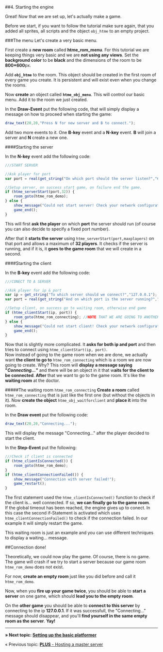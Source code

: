##4. Starting the engine

Great! Now that we are set up, let's actually make a game.

Before we start, if you want to follow the tutorial make sure again, that you added all sprites, all scripts and the object ``obj_htme`` to an empty project.

###The menu
Let's create a very basic menu.

First create a **new room** called **htme_rom_menu**. For this tutorial we are keeping things very basic and we are **not using any views**. Set the **background color** to be **black** and the dimensions of the room to be **800*600**px.

Add **``obj_htme``** to the room. This object should be created in the first room of every game you create. It is persistent and will exist even when you change the rooms.

Now **create** an object called **``htme_obj_menu``**. This will control our basic menu. Add it to the room we just created.

In the **Draw-Event** put the following code, that will simply display a message on how to proceed when starting the game:

```javascript
draw_text(20,20,"Press N for new server and B to connect.");
```

Add two more events to it. One **B-key** event and a **N-key** event. **B** will join a server and **N** create a new one.

####Starting the server

In the **N-key** event add the following code:

```javascript
///START SERVER

//Ask player for port
var port = real(get_string("On which port should the server listen?","6510"));

//Setup server, on success start game, on failure end the game.
if (htme_serverStart(port,32)) {
    room_goto(htme_rom_demo);
} else {
    show_message("Could not start server! Check your network configuration!");
    game_end();
}
```

This will first **ask the player** on which **port** the server should run (of course you can also decide to specify a fixed port number).

After that it **starts the server** using ``htme_serverStart(port,maxplayers)`` on that port and allows a maximum of **32 players**. It checks if the server is running, and if it is, it **goes to the game room** that we will create in a second.

####Starting the client

In the **B-key** event add the following code:

```javascript
///CONECT TO A SERVER

//Ask player for ip & port
var ip = get_string("To which server should we connect?","127.0.0.1");
var port = real(get_string("And on which port is the server running?","6510"));

//Setup client, on success go to waiting room, otherwise end game
if (htme_clientStart(ip, port)) {
    room_goto(htme_rom_connecting); //NOTE THAT WE ARE GOING TO ANOTHER ROOM HERE THAN THE SERVER ABOVE
} else {
    show_message("Could not start client! Check your network configuration!");
    game_end();
}
```

Now that is slightly more complicated. It **asks for both ip and port** and then tries to connect using ``htme_clientStart(ip, port)``.  
Now instead of going to the game room when we are done, we actually want **the client to go to** ``htme_rom_connecting`` which is a room we are now going to create. Why? This room will **display a message saying "*Connecting...*"** and there will be an object in it that w**aits for the client to be connected**. **After** that we want to go to the game room. It's like the **waiting room** at the doctor.

#####The waiting room ``htme_rom_connecting``
**Create a room** called ``htme_rom_connecting`` that is just like the first one (but without the objects in it). Now **create the object** ``htme_obj_waitforclient`` and **place it** into the room.

In the **Draw event** put the following code:
```javascript
draw_text(20,20,"Connecting...");
```

This will display the message "Connecting..." after the player decided to start the client.

In the **Step-Event** put the following:

```javascript
///Check if client is connected
if (htme_clientIsConnected()) {
    room_goto(htme_rom_demo);
}
if (htme_clientConnectionFailed()) {
    show_message("Connection with server failed!");
    game_restart();
}
```

The first statement used the ``htme_clientIsConnected()`` function to check if the client is... well connected. If so, **we can finally go to the game room**.  
If the global timeout has been reached, the engine gives up to conect. In this case the second if-Statement is activated which uses ``htme_clientConnectionFailed()`` to check if the connection failed. In our example it will simply restart the game.

This waiting room is just an example and you can use different techniques to display a waiting... message.

##Connection done!

Theoretically, we could now play the game. Of course, there is no game. The game will crash if we try to start a server because our game room ``htme_rom_demo`` does not exist.

For now, **create an empty room** just like you did before and call it  ``htme_rom_demo``.

Now, when you **fire up your game twice**, you should be able to **start a server** on one game, which should **lead you to the empty room**.

On the **other game** you should be able to **connect to this server** by connecting to the ip **127.0.0.1**. If it was successfull, the "Connecting..." message should disappear, and you'll **find yourself in the same empty room as the server**. **Yay!**

---

**» Next topic: [Setting up the basic platformer](tutorial/5_platformer)**

« Previous topic: [**PLUS** - Hosting a master server](tutorial/3_udphp2)